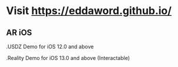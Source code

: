 # Visit https://eddaword.github.io/


## AR iOS

.USDZ Demo for iOS 12.0 and above 

.Reality Demo for iOS 13.0 and above (Interactable)